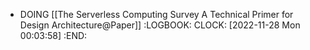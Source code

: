 - DOING [[The Serverless Computing Survey A Technical Primer for Design Architecture@Paper]]
  :LOGBOOK:
  CLOCK: [2022-11-28 Mon 00:03:58]
  :END: